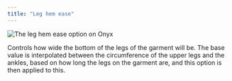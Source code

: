 ```yaml
---
title: "Leg hem ease"
---
```


![The leg hem ease option on Onyx](./leghemease.svg)

Controls how wide the bottom of the legs of the garment will be. The base value is interpolated between the circumference of the upper legs and the ankles, based on how long the legs on the garment are, and this option is then applied to this.

